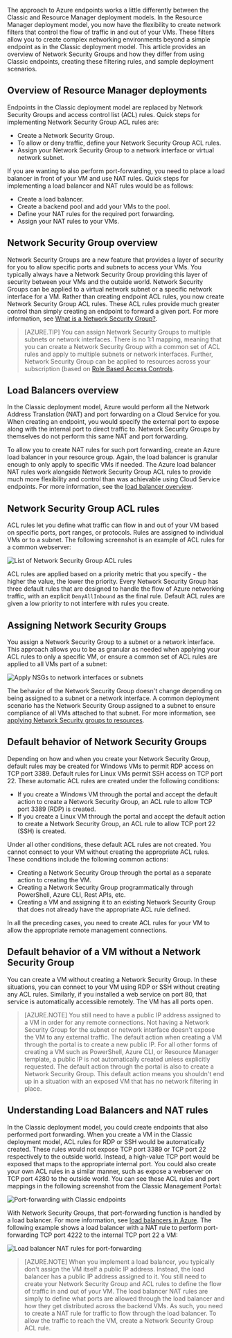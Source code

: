 The approach to Azure endpoints works a little differently between the Classic and Resource Manager deployment models. In the Resource Manager deployment model, you now have the flexibility to create network filters that control the flow of traffic in and out of your VMs. These filters allow you to create complex networking environments beyond a simple endpoint as in the Classic deployment model. This article provides an overview of Network Security Groups and how they differ from using Classic endpoints, creating these filtering rules, and sample deployment scenarios.

## Overview of Resource Manager deployments
Endpoints in the Classic deployment model are replaced by Network Security Groups and access control list (ACL) rules. Quick steps for implementing Network Security Group ACL rules are:

* Create a Network Security Group.
* To allow or deny traffic, define your Network Security Group ACL rules.
* Assign your Network Security Group to a network interface or virtual network subnet.

If you are wanting to also perform port-forwarding, you need to place a load balancer in front of your VM and use NAT rules. Quick steps for implementing a load balancer and NAT rules would be as follows:

* Create a load balancer.
* Create a backend pool and add your VMs to the pool.
* Define your NAT rules for the required port forwarding.
* Assign your NAT rules to your VMs.

## Network Security Group overview
Network Security Groups are a new feature that provides a layer of security for you to allow specific ports and subnets to access your VMs. You typically always have a Network Security Group providing this layer of security between your VMs and the outside world. Network Security Groups can be applied to a virtual network subnet or a specific network interface for a VM. Rather than creating endpoint ACL rules, you now create Network Security Group ACL rules. These ACL rules provide much greater control than simply creating an endpoint to forward a given port. For more information, see [What is a Network Security Group?](/documentation/articles/virtual-networks-nsg/).

> [AZURE.TIP]
> You can assign Network Security Groups to multiple subnets or network interfaces. There is no 1:1 mapping, meaning that you can create a Network Security Group with a common set of ACL rules and apply to multiple subnets or network interfaces. Further, Network Security Group can be applied to resources across your subscription (based on [Role Based Access Controls](/documentation/articles/role-based-access-control-what-is/).
> 
> 

## Load Balancers overview
In the Classic deployment model, Azure would perform all the Network Address Translation (NAT) and port forwarding on a Cloud Service for you. When creating an endpoint, you would specify the external port to expose along with the internal port to direct traffic to. Network Security Groups by themselves do not perform this same NAT and port forwarding. 

To allow you to create NAT rules for such port forwarding, create an Azure load balancer in your resource group. Again, the load balancer is granular enough to only apply to specific VMs if needed. The Azure load balancer NAT rules work alongside Network Security Group ACL rules to provide much more flexibility and control than was achievable using Cloud Service endpoints. For more information, see the [load balancer overview](/documentation/articles/load-balancer-overview/).

## Network Security Group ACL rules
ACL rules let you define what traffic can flow in and out of your VM based on specific ports, port ranges, or protocols. Rules are assigned to individual VMs or to a subnet. The following screenshot is an example of ACL rules for a common webserver:

![List of Network Security Group ACL rules](./media/virtual-machines-common-endpoints-in-resource-manager/example-acl-rules.png)

ACL rules are applied based on a priority metric that you specify - the higher the value, the lower the priority. Every Network Security Group has three default rules that are designed to handle the flow of Azure networking traffic, with an explicit `DenyAllInbound` as the final rule. Default ACL rules are given a low priority to not interfere with rules you create.

## Assigning Network Security Groups
You assign a Network Security Group to a subnet or a network interface. This approach allows you to be as granular as needed when applying your ACL rules to only a specific VM, or ensure a common set of ACL rules are applied to all VMs part of a subnet:

![Apply NSGs to network interfaces or subnets](./media/virtual-machines-common-endpoints-in-resource-manager/apply-nsg-to-resources.png)

The behavior of the Network Security Group doesn't change depending on being assigned to a subnet or a network interface. A common deployment scenario has the Network Security Group assigned to a subnet to ensure compliance of all VMs attached to that subnet. For more information, see [applying Network Security groups to resources](/documentation/articles/virtual-networks-nsg/#associating-nsgs).

## Default behavior of Network Security Groups
Depending on how and when you create your Network Security Group, default rules may be created for Windows VMs to permit RDP access on TCP port 3389. Default rules for Linux VMs permit SSH access on TCP port 22. These automatic ACL rules are created under the following conditions:

* If you create a Windows VM through the portal and accept the default action to create a Network Security Group, an ACL rule to allow TCP port 3389 (RDP) is created.
* If you create a Linux VM through the portal and accept the default action to create a Network Security Group, an ACL rule to allow TCP port 22 (SSH) is created.

Under all other conditions, these default ACL rules are not created. You cannot connect to your VM without creating the appropriate ACL rules. These conditions include the following common actions:

* Creating a Network Security Group through the portal as a separate action to creating the VM.
* Creating a Network Security Group programmatically through PowerShell, Azure CLI, Rest APIs, etc.
* Creating a VM and assigning it to an existing Network Security Group that does not already have the appropriate ACL rule defined.

In all the preceding cases, you need to create ACL rules for your VM to allow the appropriate remote management connections.

## Default behavior of a VM without a Network Security Group
You can create a VM without creating a Network Security Group. In these situations, you can connect to your VM using RDP or SSH without creating any ACL rules. Similarly, if you installed a web service on port 80, that service is automatically accessible remotely. The VM has all ports open.

> [AZURE.NOTE]
> You still need to have a public IP address assigned to a VM in order for any remote connections. Not having a Network Security Group for the subnet or network interface doesn't expose the VM to any external traffic. The default action when creating a VM through the portal is to create a new public IP. For all other forms of creating a VM such as PowerShell, Azure CLI, or Resource Manager template, a public IP is not automatically created unless explicitly requested. The default action through the portal is also to create a Network Security Group. This default action means you shouldn't end up in a situation with an exposed VM that has no network filtering in place.
> 
> 

## Understanding Load Balancers and NAT rules
In the Classic deployment model, you could create endpoints that also performed port forwarding. When you create a VM in the Classic deployment model, ACL rules for RDP or SSH would be automatically created. These rules would not expose TCP port 3389 or TCP port 22 respectively to the outside world. Instead, a high-value TCP port would be exposed that maps to the appropriate internal port. You could also create your own ACL rules in a similar manner, such as expose a webserver on TCP port 4280 to the outside world. You can see these ACL rules and port mappings in the following screenshot from the Classic Management Portal:

![Port-forwarding with Classic endpoints](./media/virtual-machines-common-endpoints-in-resource-manager/classic-endpoints-port-forwarding.png)

With Network Security Groups, that port-forwarding function is handled by a load balancer. For more information, see [load balancers in Azure](/documentation/articles/load-balancer-overview/). The following example shows a load balancer with a NAT rule to perform port-forwarding TCP port 4222 to the internal TCP port 22 a VM:

![Load balancer NAT rules for port-forwarding](./media/virtual-machines-common-endpoints-in-resource-manager/load-balancer-nat-rules.png)

> [AZURE.NOTE]
> When you implement a load balancer, you typically don't assign the VM itself a public IP address. Instead, the load balancer has a public IP address assigned to it. You still need to create your Network Security Group and ACL rules to define the flow of traffic in and out of your VM. The load balancer NAT rules are simply to define what ports are allowed through the load balancer and how they get distributed across the backend VMs. As such, you need to create a NAT rule for traffic to flow through the load balancer. To allow the traffic to reach the VM, create a Network Security Group ACL rule.
> 
> 

